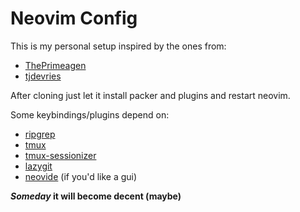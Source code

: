 
# Neovim Config

This is my personal setup inspired by the ones from:
- [ThePrimeagen](https://github.com/ThePrimeagen/init.lua)
- [tjdevries](https://github.com/tjdevries/config_manager/tree/master/xdg_config/nvim)

After cloning just let it install packer and plugins and restart neovim.

Some keybindings/plugins depend on:
- [ripgrep](https://github.com/BurntSushi/ripgrep)
- [tmux](https://github.com/tmux/tmux)
- [tmux-sessionizer](https://github.com/jrmoulton/tmux-sessionizer)
- [lazygit](https://github.com/jesseduffield/lazygit)
- [neovide](https://github.com/neovide/neovide) (if you'd like a gui)

**_Someday_ it will become decent (maybe)** 
